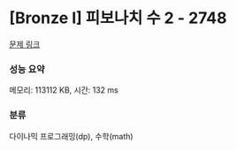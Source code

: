 # [Bronze I] 피보나치 수 2 - 2748 

[문제 링크](https://www.acmicpc.net/problem/2748) 

### 성능 요약

메모리: 113112 KB, 시간: 132 ms

### 분류

다이나믹 프로그래밍(dp), 수학(math)

